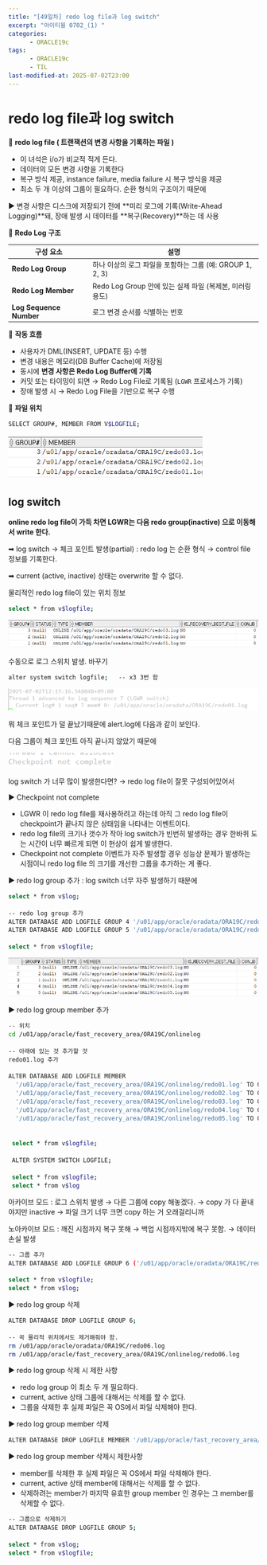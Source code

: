 ```yaml
---
title: "[49일차] redo log file과 log switch"
excerpt: "아이티윌 0702_(1) "
categories:
      - ORACLE19c
tags:
      - ORACLE19c
      - TIL
last-modified-at: 2025-07-02T23:00
---
```


# redo log file과 log switch

📍 **redo log file ( 트랜잭션의 변경 사항을 기록하는 파일 )**

- 이 녀석은 i/o가 비교적 적게 든다.
- 데이터의 모든 변경 사항을 기록한다
- 복구 방식 제공, instance failure, media failure 시 복구 방식을 제공
- 최소 두 개 이상의 그룹이 필요하다. 순환 형식의 구조이기 때문에

▶️ 변경 사항은 디스크에 저장되기 전에 **미리 로그에 기록(Write-Ahead Logging)**돼, 장애 발생 시 데이터를 **복구(Recovery)**하는 데 사용

🌳 **Redo Log 구조**

| 구성 요소 | 설명 |
| --- | --- |
| **Redo Log Group** | 하나 이상의 로그 파일을 포함하는 그룹 (예: GROUP 1, 2, 3) |
| **Redo Log Member** | Redo Log Group 안에 있는 실제 파일 (복제본, 미러링 용도) |
| **Log Sequence Number** | 로그 변경 순서를 식별하는 번호 |

🌳 **작동 흐름**

- 사용자가 DML(INSERT, UPDATE 등) 수행
- 변경 내용은 메모리(DB Buffer Cache)에 저장됨
- 동시에 **변경 사항은 Redo Log Buffer에 기록**
- 커밋 또는 타이밍이 되면 → Redo Log File로 기록됨 (`LGWR` 프로세스가 기록)
- 장애 발생 시 → Redo Log File을 기반으로 복구 수행

🌳 **파일 위치**

```bash
SELECT GROUP#, MEMBER FROM V$LOGFILE;
```

![image.png](/assets/20250702/1.png)

## log switch

**online redo log file이 가득 차면 LGWR는 다음 redo group(inactive) 으로 이동해서 write 한다.**

➡ log switch → 체크 포인트 발생(partial) : redo log 는 순환 형식 → control file 정보를 기록한다.

➡ current (active, inactive) 상태는 overwrite 할 수 없다.

물리적인 redo log file이 있는 위치 정보

```bash
select * from v$logfile;
```

![image.png](/assets/20250702/2.png)

수동으로 로그 스위치 발생. 바꾸기 

```bash
alter system switch logfile;   -- x3 3번 함
```

![image.png](/assets/20250702/3.png)

뭐 체크 포인트가 덜 끝났기때문에 alert.log에 다음과 같이 보인다.

다음 그룹이 체크 포인트 아직 끝나지 않았기 때문에 

![image.png](/assets/20250702/4.png)

log switch 가 너무 많이 발생한다면? → redo log file이 잘못 구성되어있어서 

▶️ Checkpoint not complete

- LGWR 이 redo log file를 재사용하려고 하는데 아직 그 redo log file이 checkpoint가 끝나지 않은 상태임을 나타내는 이벤트이다.
- redo log file의 크기나 갯수가 작아 log switch가 빈번히 발생하는 경우 한바퀴 도는 시간이 너무 빠르게 되면 이 현상이 쉽게 발생한다.
- Checkpoint not complete 이벤트가 자주 발생할 경우 성능상 문제가 발생하는 시점이니 redo log file 의 크기를 개선한 그룹을 추가하는 게 좋다.

▶️ redo log group 추가 : log switch 너무 자주 발생하기 때문에 

```bash
select * from v$log;

-- redo log group 추가 
ALTER DATABASE ADD LOGFILE GROUP 4 '/u01/app/oracle/oradata/ORA19C/redo04.log' SIZE 200M;
ALTER DATABASE ADD LOGFILE GROUP 5 '/u01/app/oracle/oradata/ORA19C/redo05.log' SIZE 200M;

select * from v$logfile;
```

![image.png](/assets/20250702/5.png)

▶️ redo log group member 추가

```bash
-- 위치
cd /u01/app/oracle/fast_recovery_area/ORA19C/onlinelog 

-- 아래에 있는 것 추가할 것
redo01.log 추가

ALTER DATABASE ADD LOGFILE MEMBER
  '/u01/app/oracle/fast_recovery_area/ORA19C/onlinelog/redo01.log' TO GROUP 1,
  '/u01/app/oracle/fast_recovery_area/ORA19C/onlinelog/redo02.log' TO GROUP 2,
  '/u01/app/oracle/fast_recovery_area/ORA19C/onlinelog/redo03.log' TO GROUP 3,
  '/u01/app/oracle/fast_recovery_area/ORA19C/onlinelog/redo04.log' TO GROUP 4,
  '/u01/app/oracle/fast_recovery_area/ORA19C/onlinelog/redo05.log' TO GROUP 5;
  
  
 select * from v$logfile;
  
 ALTER SYSTEM SWITCH LOGFILE;
  
 select * from v$logfile;
 select * from v$log

```

아카이브 모드 : 로그 스위치 발생 → 다른 그룹에 copy 해놓겠다. → copy 가 다 끝내야지만 inactive → 파일 크기 너무 크면 copy 하는 거 오래걸리니까  

노아카이브 모드 : 깨진 시점까지 복구 못해 → 백업 시점까지밖에 복구 못함. → 데이터 손실 발생

```bash
-- 그룹 추가
ALTER DATABASE ADD LOGFILE GROUP 6 ('/u01/app/oracle/oradata/ORA19C/redo06.log', '/u01/app/oracle/fast_recovery_area/ORA19C/onlinelog/redo06.log') SIZE 100M;

select * from v$logfile;
select * from v$log;
```

▶️ redo log group 삭제

```bash
ALTER DATABASE DROP LOGFILE GROUP 6;   

-- 꼭 물리적 위치에서도 제거해줘야 함.
rm /u01/app/oracle/oradata/ORA19C/redo06.log
rm /u01/app/oracle/fast_recovery_area/ORA19C/onlinelog/redo06.log
```

▶️ redo log group 삭제 시 제한 사항

- redo log group 이 최소 두 개 필요하다.
- current, active 상태 그룹에 대해서는 삭제를 할 수 없다.
- 그룹을 삭제한 후 실제 파일은 꼭 OS에서 파일 삭제해야 한다.

▶️ redo log group member 삭제

```bash
ALTER DATABASE DROP LOGFILE MEMBER '/u01/app/oracle/fast_recovery_area/ORA19C/onlinelog/redo05.log';
```

▶️ redo log group member 삭제시 제한사항

- member를 삭제한 후 실제 파일은 꼭 OS에서 파일 삭제해야 한다.
- current, active 상태 member에 대해서는 삭제를 할 수 없다.
- 삭제하려는 member가 마지막 유효한 group member 인 경우는 그 member를 삭제할 수 없다.

```bash
-- 그룹으로 삭제하기
ALTER DATABASE DROP LOGFILE GROUP 5;

select * from v$log;
select * from v$logfile;
```